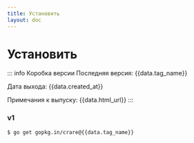 ```yaml
---
title: Установить
layout: doc
---
```


# Установить

<script lang="ts" setup>
    import { data } from '../../install.data.ts'
</script>

::: info Коробка версии
Последняя версия: {{data.tag_name}}

Дата выхода: {{data.created_at}}

Примечания к выпуску: <a :href="data.html_url">{{data.html_url}}</a>
:::

### v1
```bash-vue
$ go get gopkg.in/crare@{{data.tag_name}}
```